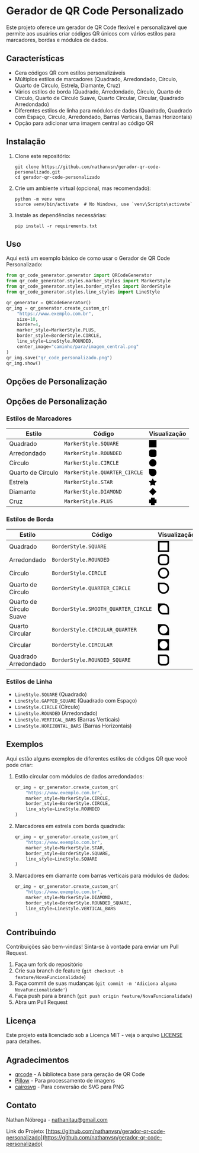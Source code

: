 # Gerador de QR Code Personalizado

Este projeto oferece um gerador de QR Code flexível e personalizável que permite aos usuários criar códigos QR únicos com vários estilos para marcadores, bordas e módulos de dados.

## Características

- Gera códigos QR com estilos personalizáveis
- Múltiplos estilos de marcadores (Quadrado, Arredondado, Círculo, Quarto de Círculo, Estrela, Diamante, Cruz)
- Vários estilos de borda (Quadrado, Arredondado, Círculo, Quarto de Círculo, Quarto de Círculo Suave, Quarto Circular, Circular, Quadrado Arredondado)
- Diferentes estilos de linha para módulos de dados (Quadrado, Quadrado com Espaço, Círculo, Arredondado, Barras Verticais, Barras Horizontais)
- Opção para adicionar uma imagem central ao código QR

## Instalação

1. Clone este repositório:
   ```
   git clone https://github.com/nathanvsn/gerador-qr-code-personalizado.git
   cd gerador-qr-code-personalizado
   ```

2. Crie um ambiente virtual (opcional, mas recomendado):
   ```
   python -m venv venv
   source venv/bin/activate  # No Windows, use `venv\Scripts\activate`
   ```

3. Instale as dependências necessárias:
   ```
   pip install -r requirements.txt
   ```

## Uso

Aqui está um exemplo básico de como usar o Gerador de QR Code Personalizado:

```python
from qr_code_generator.generator import QRCodeGenerator
from qr_code_generator.styles.marker_styles import MarkerStyle
from qr_code_generator.styles.border_styles import BorderStyle
from qr_code_generator.styles.line_styles import LineStyle

qr_generator = QRCodeGenerator()
qr_img = qr_generator.create_custom_qr(
    "https://www.exemplo.com.br",
    size=10,
    border=4,
    marker_style=MarkerStyle.PLUS,
    border_style=BorderStyle.CIRCLE,
    line_style=LineStyle.ROUNDED,
    center_image="caminho/para/imagem_central.png"
)
qr_img.save("qr_code_personalizado.png")
qr_img.show()
```

## Opções de Personalização

## Opções de Personalização

### Estilos de Marcadores

| Estilo | Código | Visualização |
|--------|--------|--------------|
| Quadrado | `MarkerStyle.SQUARE` | <svg xmlns="http://www.w3.org/2000/svg" width="20" height="20" viewBox="0 0 6 6"><rect width="6" height="6"/></svg> |
| Arredondado | `MarkerStyle.ROUNDED` | <svg xmlns="http://www.w3.org/2000/svg" width="20" height="20" viewBox="0 0 6 6"><path d="M6,1.7v2.7C6,5.2,5.2,6,4.3,6H1.7C0.7,6,0,5.3,0,4.3V1.7C0,0.8,0.8,0,1.7,0h2.7C5.3,0,6,0.7,6,1.7z"/></svg> |
| Círculo | `MarkerStyle.CIRCLE` | <svg xmlns="http://www.w3.org/2000/svg" width="20" height="20" viewBox="0 0 6 6"><circle cx="3" cy="3" r="3"/></svg> |
| Quarto de Círculo | `MarkerStyle.QUARTER_CIRCLE` | <svg xmlns="http://www.w3.org/2000/svg" width="20" height="20" viewBox="0 0 6 6"><path d="M3,6L3,6C1.3,6,0,4.7,0,3l0-3l3,0c1.7,0,3,1.3,3,3v0C6,4.7,4.7,6,3,6z"/></svg> |
| Estrela | `MarkerStyle.STAR` | <svg xmlns="http://www.w3.org/2000/svg" width="20" height="20" viewBox="0 0 6 6"><path d="M3.2,0.3l0.6,1.3C4,1.8,4.1,1.9,4.3,1.9l1.4,0.2c0.2,0,0.3,0.3,0.2,0.5l-1,1C4.7,3.7,4.7,3.9,4.7,4.1L5,5.5 c0,0.2-0.2,0.4-0.4,0.3L3.3,5.2c-0.2-0.1-0.4-0.1-0.6,0L1.4,5.8C1.2,5.9,1,5.8,1,5.5l0.2-1.4c0-0.2,0-0.4-0.2-0.5l-1-1 C-0.1,2.4,0,2.2,0.2,2.1l1.4-0.2c0.2,0,0.4-0.2,0.5-0.3l0.6-1.3C2.9,0.1,3.1,0.1,3.2,0.3z"/></svg> |
| Diamante | `MarkerStyle.DIAMOND` | <svg xmlns="http://www.w3.org/2000/svg" width="20" height="20" viewBox="0 0 6 6"><rect x="0.9" y="0.9" transform="matrix(0.7071 -0.7071 0.7071 0.7071 -1.2426 3)" width="4.2" height="4.2"/></svg> |
| Cruz | `MarkerStyle.PLUS` | <svg xmlns="http://www.w3.org/2000/svg" width="20" height="20" viewBox="0 0 6 6"><polygon points="6,1.5 4.5,1.5 4.5,0 1.5,0 1.5,1.5 0,1.5 0,4.5 1.5,4.5 1.5,6 4.5,6 4.5,4.5 6,4.5"/></svg> |

### Estilos de Borda

| Estilo | Código | Visualização |
|--------|--------|--------------|
| Quadrado | `BorderStyle.SQUARE` | <svg xmlns="http://www.w3.org/2000/svg" width="30" height="30" viewBox="0 0 14 14"><rect width="14" height="14" fill="white"/><path d="M0,0v14h14V0H0z M12,12H2V2h10V12z"/></svg> |
| Arredondado | `BorderStyle.ROUNDED` | <svg xmlns="http://www.w3.org/2000/svg" width="30" height="30" viewBox="0 0 14 14"><rect width="14" height="14" fill="white"/><path d="M4.5,14h5.1C12,14,14,12,14,9.6V4.5C14,2,12,0,9.5,0H4.4C2,0,0,2,0,4.4v5.1C0,12,2,14,4.5,14z M12,4.8v4.4 c0,1.5-1.3,2.8-2.8,2.8H4.8C3.2,12,2,10.8,2,9.2V4.8C2,3.3,3.3,2,4.8,2h4.4C10.8,2,12,3.2,12,4.8z"/></svg> |
| Círculo | `BorderStyle.CIRCLE` | <svg xmlns="http://www.w3.org/2000/svg" width="30" height="30" viewBox="0 0 14 14"><rect width="14" height="14" fill="white"/><path d="M0,7L0,7c0,3.9,3.1,7,7,7h0c3.9,0,7-3.1,7-7v0c0-3.9-3.1-7-7-7h0C3.1,0,0,3.1,0,7z M7,12L7,12c-2.8,0-5-2.2-5-5v0 c0-2.8,2.2-5,5-5h0c2.8,0,5,2.2,5,5v0C12,9.8,9.8,12,7,12z"/></svg> |
| Quarto de Círculo | `BorderStyle.QUARTER_CIRCLE` | <svg xmlns="http://www.w3.org/2000/svg" width="30" height="30" viewBox="0 0 14 14"><rect width="14" height="14" fill="white"/><path d="M0,0l0,7c0,3.9,3.1,7,7,7h0c3.9,0,7-3.1,7-7v0c0-3.9-3.1-7-7-7H0z M7,12L7,12c-2.8,0-5-2.2-5-5V2h5c2.8,0,5,2.2,5,5v0 C12,9.8,9.8,12,7,12z"/></svg> |
| Quarto de Círculo Suave | `BorderStyle.SMOOTH_QUARTER_CIRCLE` | <svg xmlns="http://www.w3.org/2000/svg" width="30" height="30" viewBox="0 0 14 14"><rect width="14" height="14" fill="white"/><path d="M0,0l0,7c0,3.9,3.1,7,7,7h7V7c0-3.9-3.1-7-7-7H0z M12,12H7c-2.8,0-5-2.2-5-5v0c0-2.8,2.2-5,5-5h0c2.8,0,5,2.2,5,5V12z"/></svg> |
| Quarto Circular | `BorderStyle.CIRCULAR_QUARTER` | <svg xmlns="http://www.w3.org/2000/svg" width="30" height="30" viewBox="0 0 14 14"><rect width="14" height="14" fill="white"/><path d="M0,0l0,7c0,3.9,3.1,7,7,7h7V7c0-3.9-3.1-7-7-7H0z M7,12L7,12c-2.8,0-5-2.2-5-5v0c0-2.8,2.2-5,5-5h0c2.8,0,5,2.2,5,5v0 C12,9.8,9.8,12,7,12z"/></svg> |
| Circular | `BorderStyle.CIRCULAR` | <svg xmlns="http://www.w3.org/2000/svg" width="30" height="30" viewBox="0 0 14 14"><rect width="14" height="14" fill="white"/><path d="M0,0l0,14h14V0H0z M7,12L7,12c-2.8,0-5-2.2-5-5v0c0-2.8,2.2-5,5-5h0c2.8,0,5,2.2,5,5v0C12,9.8,9.8,12,7,12z"/></svg> |
| Quadrado Arredondado | `BorderStyle.ROUNDED_SQUARE` | <svg xmlns="http://www.w3.org/2000/svg" width="30" height="30" viewBox="0 0 14 14"><rect width="14" height="14" fill="white"/><path d="M0,0v9.6C0,12,2,14,4.4,14h5.1C12,14,14,12,14,9.6V4.4C14,2,12,0,9.6,0H0z M9.2,12H4.8C3.3,12,2,10.7,2,9.2V2h7.2 C10.7,2,12,3.3,12,4.8v4.4C12,10.7,10.7,12,9.2,12z"/></svg> |

### Estilos de Linha
- `LineStyle.SQUARE` (Quadrado)
- `LineStyle.GAPPED_SQUARE` (Quadrado com Espaço)
- `LineStyle.CIRCLE` (Círculo)
- `LineStyle.ROUNDED` (Arredondado)
- `LineStyle.VERTICAL_BARS` (Barras Verticais)
- `LineStyle.HORIZONTAL_BARS` (Barras Horizontais)

## Exemplos

Aqui estão alguns exemplos de diferentes estilos de códigos QR que você pode criar:

1. Estilo circular com módulos de dados arredondados:
   ```python
   qr_img = qr_generator.create_custom_qr(
       "https://www.exemplo.com.br",
       marker_style=MarkerStyle.CIRCLE,
       border_style=BorderStyle.CIRCLE,
       line_style=LineStyle.ROUNDED
   )
   ```

2. Marcadores em estrela com borda quadrada:
   ```python
   qr_img = qr_generator.create_custom_qr(
       "https://www.exemplo.com.br",
       marker_style=MarkerStyle.STAR,
       border_style=BorderStyle.SQUARE,
       line_style=LineStyle.SQUARE
   )
   ```

3. Marcadores em diamante com barras verticais para módulos de dados:
   ```python
   qr_img = qr_generator.create_custom_qr(
       "https://www.exemplo.com.br",
       marker_style=MarkerStyle.DIAMOND,
       border_style=BorderStyle.ROUNDED_SQUARE,
       line_style=LineStyle.VERTICAL_BARS
   )
   ```

## Contribuindo

Contribuições são bem-vindas! Sinta-se à vontade para enviar um Pull Request.

1. Faça um fork do repositório
2. Crie sua branch de feature (`git checkout -b feature/NovaFuncionalidade`)
3. Faça commit de suas mudanças (`git commit -m 'Adiciona alguma NovaFuncionalidade'`)
4. Faça push para a branch (`git push origin feature/NovaFuncionalidade`)
5. Abra um Pull Request

## Licença

Este projeto está licenciado sob a Licença MIT - veja o arquivo [LICENSE](LICENSE) para detalhes.

## Agradecimentos

- [qrcode](https://github.com/lincolnloop/python-qrcode) - A biblioteca base para geração de QR Code
- [Pillow](https://python-pillow.org/) - Para processamento de imagens
- [cairosvg](https://cairosvg.org/) - Para conversão de SVG para PNG

## Contato

Nathan Nóbrega - nathanitau@gmail.com

Link do Projeto: [https://github.com/nathanvsn/gerador-qr-code-personalizado](https://github.com/nathanvsn/gerador-qr-code-personalizado)